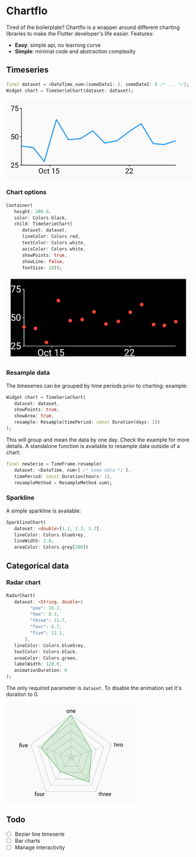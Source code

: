 # Chartflo

Tired of the boilerplate? Chartflo is a wrapper around different charting libraries to make the Flutter developer's life easier. Features:

- **Easy**: simple api, no learning curve
- **Simple**: minimal code and abstraction complexity

## Timeseries

   ```dart
   final dataset = <DateTime,num>{someDate1: 5, someDate2: 8 /* ... */};
   Widget chart = TimeSerieChart(dataset: dataset);
   ```

![Simple chart](img/simple.png)

### Chart options

   ```dart
   Container(
      height: 200.0,
      color: Colors.black,
      child: TimeSerieChart(
         dataset: dataset,
         lineColor: Colors.red,
         textColor: Colors.white,
         axisColor: Colors.white,
         showPoints: true,
         showLine: false,
         fontSize: 18));
   ```

![Chart with options](img/options.png)

### Resample data

The timeseries can be grouped by time periods prior to charting: example:

   ```dart
   Widget chart = TimeSerieChart(
      dataset: dataset,
      showPoints: true,
      showArea: true,
      resample: Resample(timePeriod: const Duration(days: 1))
   );
   ```

This will group and mean the data by one day. Check the example for more details. A
standalone function is available to resample data outside of a chart:

   ```dart
   final newSerie = TimeFrame.resample(
      dataset: <DateTime, num>[ /* some data */ ],
      timePeriod: const Duration(hours: 1),
      resampleMethod = ResampleMethod.sum);
   ```

### Sparkline

A simple sparkline is available:

   ```dart
   SparklineChart(
      dataset: <double>[1.2, 2.3, 1.7],
      lineColor: Colors.blueGrey,
      lineWidth: 2.0,
      areaColor: Colors.grey[200])
   ```

## Categorical data

### Radar chart

   ```dart
   RadarChart(
      dataset: <String, double>{
            "one": 16.2,
            "two": 8.3,
            "three": 11.7,
            "four": 6.7,
            "five": 12.1,
          },
      lineColor: Colors.blueGrey,
      textColor: Colors.black,
      areaColor: Colors.green,
      labelWidth: 120.0,
      animationDuration: 0
   );
   ```

The only required parameter is `dataset`. To disable the animation set it's
duration to 0.

![Radar chart](img/radar.png)

## Todo

- [ ] Bezier line timeserie
- [ ] Bar charts
- [ ] Manage interactivity
